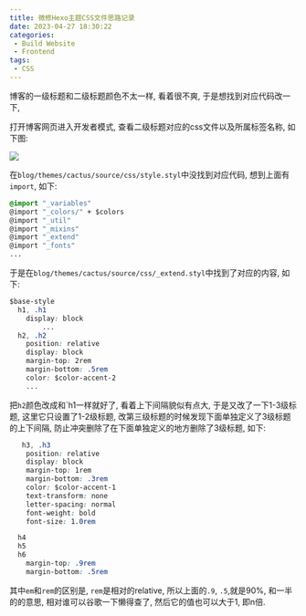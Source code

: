 ```yaml
---
title: 微修Hexo主题CSS文件思路记录
date: 2023-04-27 18:30:22
categories:
 - Build Website
 - Frontend
tags:
 - CSS
---
```


博客的一级标题和二级标题颜色不太一样, 看着很不爽, 于是想找到对应代码改一下, 

打开博客网页进入开发者模式, 查看二级标题对应的css文件以及所属标签名称, 如下图:

![](a.png)

在`blog/themes/cactus/source/css/style.styl`中没找到对应代码, 想到上面有`import`, 如下: 

```css
@import "_variables"
@import "_colors/" + $colors
@import "_util"
@import "_mixins"
@import "_extend"
@import "_fonts"
...
```

于是在`blog/themes/cactus/source/css/_extend.styl`中找到了对应的内容, 如下:

```css
$base-style
  h1, .h1
    display: block
		...
  h2, .h2
    position: relative
    display: block
    margin-top: 2rem
    margin-bottom: .5rem
    color: $color-accent-2
    ...
```

把`h2`颜色改成和`h1一样就好了, 看着上下间隔貌似有点大, 于是又改了一下1-3级标题, 这里它只设置了1-2级标题,  改第三级标题的时候发现下面单独定义了3级标题的上下间隔, 防止冲突删除了在下面单独定义的地方删除了3级标题, 如下:

```css
   h3, .h3
    position: relative
    display: block
    margin-top: 1rem
    margin-bottom: .3rem
    color: $color-accent-1
    text-transform: none
    letter-spacing: normal
    font-weight: bold
    font-size: 1.0rem 

  h4
  h5
  h6
    margin-top: .9rem
    margin-bottom: .5rem
```

其中`em`和`rem`的区别是, `rem`是相对的relative, 所以上面的`.9`, `.5`,就是90%, 和一半的的意思, 相对谁可以谷歌一下懒得查了, 然后它的值也可以大于1, 即n倍. 

